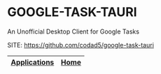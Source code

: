 # GOOGLE-TASK-TAURI

 An Unofficial Desktop Client for Google Tasks 

 SITE: https://github.com/codad5/google-task-tauri

 | [Applications](https://portable-linux-apps.github.io/apps.html) | [Home](https://portable-linux-apps.github.io)
 | --- | --- |
